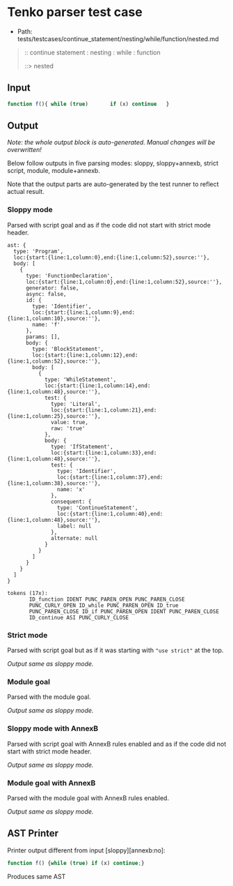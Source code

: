 # Tenko parser test case

- Path: tests/testcases/continue_statement/nesting/while/function/nested.md

> :: continue statement : nesting : while : function
>
> ::> nested

## Input

`````js
function f(){ while (true)       if (x) continue   }
`````

## Output

_Note: the whole output block is auto-generated. Manual changes will be overwritten!_

Below follow outputs in five parsing modes: sloppy, sloppy+annexb, strict script, module, module+annexb.

Note that the output parts are auto-generated by the test runner to reflect actual result.

### Sloppy mode

Parsed with script goal and as if the code did not start with strict mode header.

`````
ast: {
  type: 'Program',
  loc:{start:{line:1,column:0},end:{line:1,column:52},source:''},
  body: [
    {
      type: 'FunctionDeclaration',
      loc:{start:{line:1,column:0},end:{line:1,column:52},source:''},
      generator: false,
      async: false,
      id: {
        type: 'Identifier',
        loc:{start:{line:1,column:9},end:{line:1,column:10},source:''},
        name: 'f'
      },
      params: [],
      body: {
        type: 'BlockStatement',
        loc:{start:{line:1,column:12},end:{line:1,column:52},source:''},
        body: [
          {
            type: 'WhileStatement',
            loc:{start:{line:1,column:14},end:{line:1,column:48},source:''},
            test: {
              type: 'Literal',
              loc:{start:{line:1,column:21},end:{line:1,column:25},source:''},
              value: true,
              raw: 'true'
            },
            body: {
              type: 'IfStatement',
              loc:{start:{line:1,column:33},end:{line:1,column:48},source:''},
              test: {
                type: 'Identifier',
                loc:{start:{line:1,column:37},end:{line:1,column:38},source:''},
                name: 'x'
              },
              consequent: {
                type: 'ContinueStatement',
                loc:{start:{line:1,column:40},end:{line:1,column:48},source:''},
                label: null
              },
              alternate: null
            }
          }
        ]
      }
    }
  ]
}

tokens (17x):
       ID_function IDENT PUNC_PAREN_OPEN PUNC_PAREN_CLOSE
       PUNC_CURLY_OPEN ID_while PUNC_PAREN_OPEN ID_true
       PUNC_PAREN_CLOSE ID_if PUNC_PAREN_OPEN IDENT PUNC_PAREN_CLOSE
       ID_continue ASI PUNC_CURLY_CLOSE
`````

### Strict mode

Parsed with script goal but as if it was starting with `"use strict"` at the top.

_Output same as sloppy mode._

### Module goal

Parsed with the module goal.

_Output same as sloppy mode._

### Sloppy mode with AnnexB

Parsed with script goal with AnnexB rules enabled and as if the code did not start with strict mode header.

_Output same as sloppy mode._

### Module goal with AnnexB

Parsed with the module goal with AnnexB rules enabled.

_Output same as sloppy mode._

## AST Printer

Printer output different from input [sloppy][annexb:no]:

````js
function f() {while (true) if (x) continue;}
````

Produces same AST
